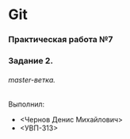 # Git
### Практическая работа №7
### Задание 2.
###### master-ветка.
Выполнил:
* <Чернов Денис Михайлович>
* <УВП-313>
